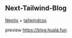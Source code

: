 ##  Next-Tailwind-Blog

[Nextjs](https://nextjs.org/) + [tailwindcss](https://tailwindcss.com/) 

preview  https://blog.huala.fun